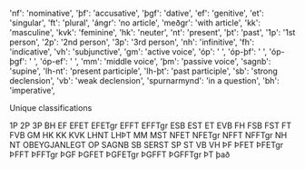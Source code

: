 
'nf': 'nominative',
'þf': 'accusative',
'þgf': 'dative',
'ef': 'genitive',
'et': 'singular',
'ft': 'plural',
'ángr': 'no article',
'meðgr': 'with article',
'kk': 'masculine',
'kvk': 'feminine',
'hk': 'neuter',
'nt': 'present',
'þt': 'past',
'1p': '1st person',
'2p': '2nd person',
'3p': '3rd person',
'nh': 'infinitive',
'fh': 'indicative',
'vh': 'subjunctive',
'gm': 'active voice',
'óp': ' ',
'óp-þf': ' ',
'óp-þgf': ' ',
'óp-ef': ' ',
'mm': 'middle voice',
'þm': 'passive voice',
'sagnb': 'supine',
'lh-nt': 'present participle',
'lh-þt': 'past participle',
'sb': 'strong declension',
'vb': 'weak declension',
'spurnarmynd': 'in a question',
'bh': 'imperative',

Unique classifications

1P
2P
3P
BH
EF
EFET
EFETgr
EFFT
EFFTgr
ESB
EST
ET
EVB
FH
FSB
FST
FT
FVB
GM
HK
KK
KVK
LHNT
LHÞT
MM
MST
NFET
NFETgr
NFFT
NFFTgr
NH
NT
OBEYGJANLEGT
OP
SAGNB
SB
SERST
SP
ST
VB
VH
ÞF
ÞFET
ÞFETgr
ÞFFT
ÞFFTgr
ÞGF
ÞGFET
ÞGFETgr
ÞGFFT
ÞGFFTgr
ÞT
það
